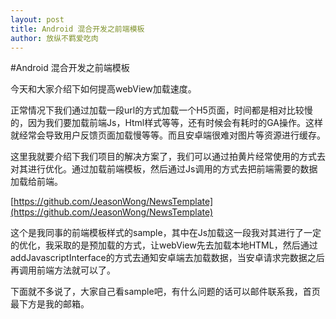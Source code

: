 ```yaml
---
layout: post
title: Android 混合开发之前端模板
author: 放纵不羁爱吃肉
---
```


#Android 混合开发之前端模板

今天和大家介绍下如何提高webView加载速度。

正常情况下我们通过加载一段url的方式加载一个H5页面，时间都是相对比较慢的，因为我们要加载前端Js，Html样式等等，还有时候会有耗时的GA操作。这样就经常会导致用户反馈页面加载慢等等。而且安卓端很难对图片等资源进行缓存。

这里我就要介绍下我们项目的解决方案了，我们可以通过拍黄片经常使用的方式去对其进行优化。通过加载前端模板，然后通过Js调用的方式去把前端需要的数据加载给前端。

[https://github.com/JeasonWong/NewsTemplate](https://github.com/JeasonWong/NewsTemplate)

这个是我同事的前端模板样式的sample，其中在Js加载这一段我对其进行了一定的优化，我采取的是预加载的方式，让webView先去加载本地HTML，然后通过addJavascriptInterface的方式去通知安卓端去加载数据，当安卓请求完数据之后再调用前端方法就可以了。

下面就不多说了，大家自己看sample吧，有什么问题的话可以邮件联系我，首页最下方是我的邮箱。
